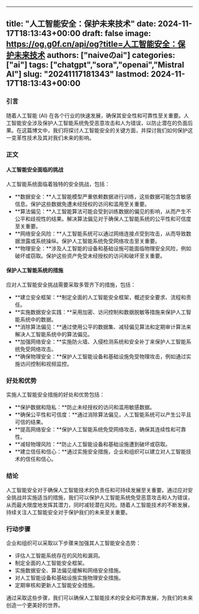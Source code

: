 
---
title: "人工智能安全：保护未来技术"
date: 2024-11-17T18:13:43+00:00
draft: false
image: https://og.g0f.cn/api/og?title=人工智能安全：保护未来技术
authors: ["naiveのai"]
categories: ["ai"]
tags: ["chatgpt","sora","openai","Mistral AI"]
slug: "20241117181343"
lastmod: 2024-11-17T18:13:43+00:00
---
### 引言

随着人工智能 (AI) 在各个行业的快速发展，确保其安全性和可靠性至关重要。人工智能安全涉及保护人工智能系统免受恶意攻击和人为错误，以防止潜在的负面后果。在这篇博文中，我们将探讨人工智能安全的关键方面，并探讨我们如何保护这一变革性技术及其对我们未来的影响。

### 正文

#### 人工智能安全面临的挑战

人工智能系统面临着独特的安全挑战，包括：

- **数据安全：**人工智能模型严重依赖数据进行训练，这些数据可能包含敏感信息。保护这些数据免遭未经授权的访问和滥用至关重要。
- **算法偏见：**人工智能算法可能会受到训练数据的偏见的影响，从而产生不公平和歧视性的结果。解决算法偏见对于确保人工智能系统的公平性和可信度至关重要。
- **网络安全风险：**人工智能系统可以通过网络连接点受到攻击，从而导致数据泄露或系统操纵。保护人工智能系统免受网络攻击至关重要。
- **物理安全：**涉及人工智能的设备和基础设施可能面临物理安全风险，例如破坏或窃取。保护这些资产免受未经授权的访问和破坏至关重要。

#### 保护人工智能系统的措施

应对人工智能安全挑战需要采取多管齐下的措施，包括：

- **建立安全框架：**制定全面的人工智能安全框架，概述安全要求、流程和责任。
- **实施数据安全实践：**采用加密、访问控制和数据脱敏等措施来保护人工智能系统中的数据。
- **消除算法偏见：**通过使用公平的数据集、减轻偏见算法和定期审计算法来解决人工智能系统中的算法偏见。
- **加强网络安全：**实施防火墙、入侵检测系统和安全补丁来保护人工智能系统免受网络攻击。
- **确保物理安全：**保护人工智能设备和基础设施免受物理攻击，例如通过实施访问控制和视频监控。

### 好处和优势

实施人工智能安全措施的好处和优势包括：

- **保护数据和隐私：**防止未经授权的访问和滥用敏感数据。
- **确保公平性和可信度：**通过消除算法偏见，人工智能系统可以产生公平且可信的结果。
- **提高网络安全：**保护人工智能系统免受网络攻击，确保其连续性和可靠性。
- **减轻物理风险：**防止人工智能设备和基础设施遭到破坏或窃取。
- **建立信任和信心：**通过实施安全措施，企业和组织可以建立对人工智能技术的信任和信心。

### 结论

人工智能安全对于确保人工智能技术的负责任和可持续发展至关重要。通过应对安全挑战并实施适当的措施，我们可以保护人工智能系统免受恶意攻击和人为错误，从而最大限度地发挥其潜力，同时减轻潜在风险。随着人工智能技术的不断发展，持续关注人工智能安全对于保护我们的未来至关重要。

### 行动步骤

企业和组织可以采取以下步骤来加强其人工智能安全态势：

- 评估人工智能系统存在的风险和漏洞。
- 制定全面的人工智能安全框架。
- 实施数据安全、算法偏见缓解和网络安全措施。
- 对人工智能设备和基础设施实施物理安全措施。
- 定期审核和更新人工智能安全措施。

通过采取这些步骤，我们可以确保人工智能技术的安全和可靠发展，为我们的未来创造一个更美好的世界。